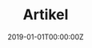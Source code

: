 ---
# This index file is important for the correct display of the site.
title: "Artikel"
summary: ''
date: "2019-01-01T00:00:00Z"
type: "widget_page"
---